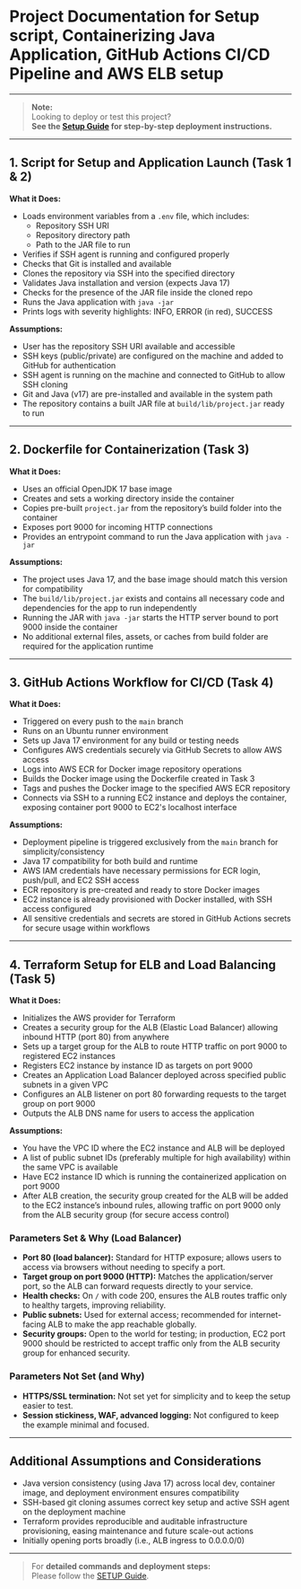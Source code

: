 # Project Documentation for Setup script, Containerizing Java Application, GitHub Actions CI/CD Pipeline and AWS ELB setup
---

> **Note:**  
> Looking to deploy or test this project?  
> **See the [Setup Guide](./SETUP.md) for step-by-step deployment instructions.**

---

## 1. Script for Setup and Application Launch (Task 1 & 2)

**What it Does:**
- Loads environment variables from a `.env` file, which includes:
    - Repository SSH URI
    - Repository directory path
    - Path to the JAR file to run
- Verifies if SSH agent is running and configured properly
- Checks that Git is installed and available
- Clones the repository via SSH into the specified directory
- Validates Java installation and version (expects Java 17)
- Checks for the presence of the JAR file inside the cloned repo
- Runs the Java application with `java -jar`
- Prints logs with severity highlights: INFO, ERROR (in red), SUCCESS

**Assumptions:**
- User has the repository SSH URI available and accessible
- SSH keys (public/private) are configured on the machine and added to GitHub for authentication
- SSH agent is running on the machine and connected to GitHub to allow SSH cloning
- Git and Java (v17) are pre-installed and available in the system path
- The repository contains a built JAR file at `build/lib/project.jar` ready to run

---

## 2. Dockerfile for Containerization (Task 3)

**What it Does:**
- Uses an official OpenJDK 17 base image
- Creates and sets a working directory inside the container
- Copies pre-built `project.jar` from the repository’s build folder into the container
- Exposes port 9000 for incoming HTTP connections
- Provides an entrypoint command to run the Java application with `java -jar`

**Assumptions:**
- The project uses Java 17, and the base image should match this version for compatibility
- The `build/lib/project.jar` exists and contains all necessary code and dependencies for the app to run independently
- Running the JAR with `java -jar` starts the HTTP server bound to port 9000 inside the container
- No additional external files, assets, or caches from build folder are required for the application runtime

---

## 3. GitHub Actions Workflow for CI/CD (Task 4)

**What it Does:**
- Triggered on every push to the `main` branch
- Runs on an Ubuntu runner environment
- Sets up Java 17 environment for any build or testing needs
- Configures AWS credentials securely via GitHub Secrets to allow AWS access
- Logs into AWS ECR for Docker image repository operations
- Builds the Docker image using the Dockerfile created in Task 3
- Tags and pushes the Docker image to the specified AWS ECR repository
- Connects via SSH to a running EC2 instance and deploys the container, exposing container port 9000 to EC2's localhost interface

**Assumptions:**
- Deployment pipeline is triggered exclusively from the `main` branch for simplicity/consistency
- Java 17 compatibility for both build and runtime
- AWS IAM credentials have necessary permissions for ECR login, push/pull, and EC2 SSH access
- ECR repository is pre-created and ready to store Docker images
- EC2 instance is already provisioned with Docker installed, with SSH access configured
- All sensitive credentials and secrets are stored in GitHub Actions secrets for secure usage within workflows

---

## 4. Terraform Setup for ELB and Load Balancing (Task 5)

**What it Does:**
- Initializes the AWS provider for Terraform
- Creates a security group for the ALB (Elastic Load Balancer) allowing inbound HTTP (port 80) from anywhere
- Sets up a target group for the ALB to route HTTP traffic on port 9000 to registered EC2 instances
- Registers EC2 instance by instance ID as targets on port 9000
- Creates an Application Load Balancer deployed across specified public subnets in a given VPC
- Configures an ALB listener on port 80 forwarding requests to the target group on port 9000
- Outputs the ALB DNS name for users to access the application

**Assumptions:**
- You have the VPC ID where the EC2 instance and ALB will be deployed
- A list of public subnet IDs (preferably multiple for high availability) within the same VPC is available
- Have EC2 instance ID which is running the containerized application on port 9000
- After ALB creation, the security group created for the ALB will be added to the EC2 instance’s inbound rules, allowing traffic on port 9000 only from the ALB security group (for secure access control)

### Parameters Set & Why (Load Balancer)

- **Port 80 (load balancer):** Standard for HTTP exposure; allows users to access via browsers without needing to specify a port.
- **Target group on port 9000 (HTTP):** Matches the application/server port, so the ALB can forward requests directly to your service.
- **Health checks:** On `/` with code 200, ensures the ALB routes traffic only to healthy targets, improving reliability.
- **Public subnets:** Used for external access; recommended for internet-facing ALB to make the app reachable globally.
- **Security groups:** Open to the world for testing; in production, EC2 port 9000 should be restricted to accept traffic only from the ALB security group for enhanced security.

### Parameters Not Set (and Why)

- **HTTPS/SSL termination:** Not set yet for simplicity and to keep the setup easier to test.
- **Session stickiness, WAF, advanced logging:** Not configured to keep the example minimal and focused.

---

## Additional Assumptions and Considerations

- Java version consistency (using Java 17) across local dev, container image, and deployment environment ensures compatibility
- SSH-based git cloning assumes correct key setup and active SSH agent on the deployment machine
- Terraform provides reproducible and auditable infrastructure provisioning, easing maintenance and future scale-out actions
- Initially opening ports broadly (i.e., ALB ingress to 0.0.0.0/0)

---

> For **detailed commands and deployment steps:**  
> Please follow the [SETUP Guide](./SETUP.md).
